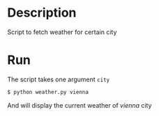 # Description
Script to fetch weather for certain city

# Run

The script takes one argument `city`  
```bash
$ python weather.py vienna
```

And will display the current weather of _vienna_ city
